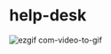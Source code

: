 # help-desk
![ezgif com-video-to-gif](https://user-images.githubusercontent.com/64915907/219658106-b535f998-6e5a-481a-a86b-23d6c0ef3672.gif)

